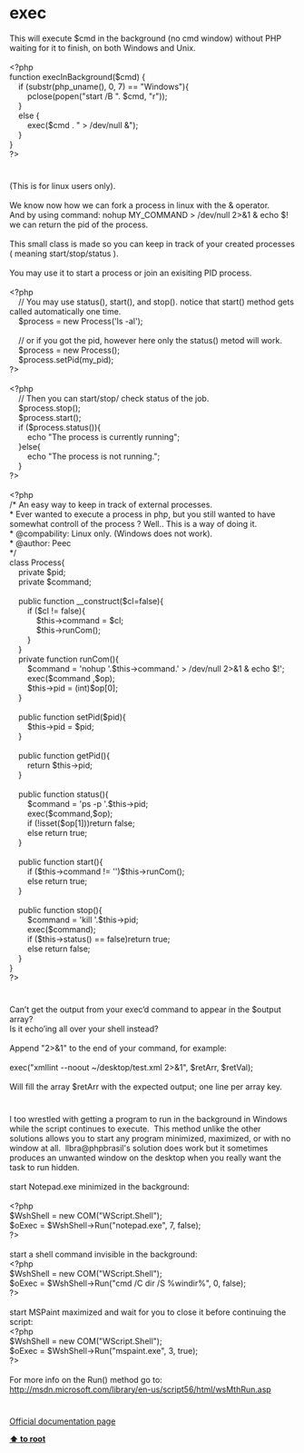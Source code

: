 # exec




<div class="phpcode"><span class="html">
This will execute $cmd in the background (no cmd window) without PHP waiting for it to finish, on both Windows and Unix.
<br>
<br><span class="default">&lt;?php
<br></span><span class="keyword">function </span><span class="default">execInBackground</span><span class="keyword">(</span><span class="default">$cmd</span><span class="keyword">) {
<br>&#xA0; &#xA0; if (</span><span class="default">substr</span><span class="keyword">(</span><span class="default">php_uname</span><span class="keyword">(), </span><span class="default">0</span><span class="keyword">, </span><span class="default">7</span><span class="keyword">) == </span><span class="string">&quot;Windows&quot;</span><span class="keyword">){
<br>&#xA0; &#xA0; &#xA0; &#xA0; </span><span class="default">pclose</span><span class="keyword">(</span><span class="default">popen</span><span class="keyword">(</span><span class="string">&quot;start /B &quot;</span><span class="keyword">. </span><span class="default">$cmd</span><span class="keyword">, </span><span class="string">&quot;r&quot;</span><span class="keyword">));&#xA0; 
<br>&#xA0; &#xA0; }
<br>&#xA0; &#xA0; else {
<br>&#xA0; &#xA0; &#xA0; &#xA0; </span><span class="default">exec</span><span class="keyword">(</span><span class="default">$cmd </span><span class="keyword">. </span><span class="string">&quot; &gt; /dev/null &amp;&quot;</span><span class="keyword">);&#xA0;&#xA0; 
<br>&#xA0; &#xA0; }
<br>}
<br></span><span class="default">?&gt;</span>
</span>
</div>
  

#


<div class="phpcode"><span class="html">
(This is for linux users only).<br><br>We know now how we can fork a process in linux with the &amp; operator.<br>And by using command: nohup MY_COMMAND &gt; /dev/null 2&gt;&amp;1 &amp; echo $! we can return the pid of the process.<br><br>This small class is made so you can keep in track of your created processes ( meaning start/stop/status ).<br><br>You may use it to start a process or join an exisiting PID process.<br><br><span class="default">&lt;?php<br>&#xA0; &#xA0; </span><span class="comment">// You may use status(), start(), and stop(). notice that start() method gets called automatically one time.<br>&#xA0; &#xA0; </span><span class="default">$process </span><span class="keyword">= new </span><span class="default">Process</span><span class="keyword">(</span><span class="string">&apos;ls -al&apos;</span><span class="keyword">);<br><br>&#xA0; &#xA0; </span><span class="comment">// or if you got the pid, however here only the status() metod will work.<br>&#xA0; &#xA0; </span><span class="default">$process </span><span class="keyword">= new </span><span class="default">Process</span><span class="keyword">();<br>&#xA0; &#xA0; </span><span class="default">$process</span><span class="keyword">.</span><span class="default">setPid</span><span class="keyword">(</span><span class="default">my_pid</span><span class="keyword">);<br></span><span class="default">?&gt;<br></span><br><span class="default">&lt;?php<br>&#xA0; &#xA0; </span><span class="comment">// Then you can start/stop/ check status of the job.<br>&#xA0; &#xA0; </span><span class="default">$process</span><span class="keyword">.</span><span class="default">stop</span><span class="keyword">();<br>&#xA0; &#xA0; </span><span class="default">$process</span><span class="keyword">.</span><span class="default">start</span><span class="keyword">();<br>&#xA0; &#xA0; if (</span><span class="default">$process</span><span class="keyword">.</span><span class="default">status</span><span class="keyword">()){<br>&#xA0; &#xA0; &#xA0; &#xA0; echo </span><span class="string">&quot;The process is currently running&quot;</span><span class="keyword">;<br>&#xA0; &#xA0; }else{<br>&#xA0; &#xA0; &#xA0; &#xA0; echo </span><span class="string">&quot;The process is not running.&quot;</span><span class="keyword">;<br>&#xA0; &#xA0; }<br></span><span class="default">?&gt;<br></span><br><span class="default">&lt;?php<br></span><span class="comment">/* An easy way to keep in track of external processes.<br> * Ever wanted to execute a process in php, but you still wanted to have somewhat controll of the process ? Well.. This is a way of doing it.<br> * @compability: Linux only. (Windows does not work).<br> * @author: Peec<br> */<br></span><span class="keyword">class </span><span class="default">Process</span><span class="keyword">{<br>&#xA0; &#xA0; private </span><span class="default">$pid</span><span class="keyword">;<br>&#xA0; &#xA0; private </span><span class="default">$command</span><span class="keyword">;<br><br>&#xA0; &#xA0; public function </span><span class="default">__construct</span><span class="keyword">(</span><span class="default">$cl</span><span class="keyword">=</span><span class="default">false</span><span class="keyword">){<br>&#xA0; &#xA0; &#xA0; &#xA0; if (</span><span class="default">$cl </span><span class="keyword">!= </span><span class="default">false</span><span class="keyword">){<br>&#xA0; &#xA0; &#xA0; &#xA0; &#xA0; &#xA0; </span><span class="default">$this</span><span class="keyword">-&gt;</span><span class="default">command </span><span class="keyword">= </span><span class="default">$cl</span><span class="keyword">;<br>&#xA0; &#xA0; &#xA0; &#xA0; &#xA0; &#xA0; </span><span class="default">$this</span><span class="keyword">-&gt;</span><span class="default">runCom</span><span class="keyword">();<br>&#xA0; &#xA0; &#xA0; &#xA0; }<br>&#xA0; &#xA0; }<br>&#xA0; &#xA0; private function </span><span class="default">runCom</span><span class="keyword">(){<br>&#xA0; &#xA0; &#xA0; &#xA0; </span><span class="default">$command </span><span class="keyword">= </span><span class="string">&apos;nohup &apos;</span><span class="keyword">.</span><span class="default">$this</span><span class="keyword">-&gt;</span><span class="default">command</span><span class="keyword">.</span><span class="string">&apos; &gt; /dev/null 2&gt;&amp;1 &amp; echo $!&apos;</span><span class="keyword">;<br>&#xA0; &#xA0; &#xA0; &#xA0; </span><span class="default">exec</span><span class="keyword">(</span><span class="default">$command </span><span class="keyword">,</span><span class="default">$op</span><span class="keyword">);<br>&#xA0; &#xA0; &#xA0; &#xA0; </span><span class="default">$this</span><span class="keyword">-&gt;</span><span class="default">pid </span><span class="keyword">= (int)</span><span class="default">$op</span><span class="keyword">[</span><span class="default">0</span><span class="keyword">];<br>&#xA0; &#xA0; }<br><br>&#xA0; &#xA0; public function </span><span class="default">setPid</span><span class="keyword">(</span><span class="default">$pid</span><span class="keyword">){<br>&#xA0; &#xA0; &#xA0; &#xA0; </span><span class="default">$this</span><span class="keyword">-&gt;</span><span class="default">pid </span><span class="keyword">= </span><span class="default">$pid</span><span class="keyword">;<br>&#xA0; &#xA0; }<br><br>&#xA0; &#xA0; public function </span><span class="default">getPid</span><span class="keyword">(){<br>&#xA0; &#xA0; &#xA0; &#xA0; return </span><span class="default">$this</span><span class="keyword">-&gt;</span><span class="default">pid</span><span class="keyword">;<br>&#xA0; &#xA0; }<br><br>&#xA0; &#xA0; public function </span><span class="default">status</span><span class="keyword">(){<br>&#xA0; &#xA0; &#xA0; &#xA0; </span><span class="default">$command </span><span class="keyword">= </span><span class="string">&apos;ps -p &apos;</span><span class="keyword">.</span><span class="default">$this</span><span class="keyword">-&gt;</span><span class="default">pid</span><span class="keyword">;<br>&#xA0; &#xA0; &#xA0; &#xA0; </span><span class="default">exec</span><span class="keyword">(</span><span class="default">$command</span><span class="keyword">,</span><span class="default">$op</span><span class="keyword">);<br>&#xA0; &#xA0; &#xA0; &#xA0; if (!isset(</span><span class="default">$op</span><span class="keyword">[</span><span class="default">1</span><span class="keyword">]))return </span><span class="default">false</span><span class="keyword">;<br>&#xA0; &#xA0; &#xA0; &#xA0; else return </span><span class="default">true</span><span class="keyword">;<br>&#xA0; &#xA0; }<br><br>&#xA0; &#xA0; public function </span><span class="default">start</span><span class="keyword">(){<br>&#xA0; &#xA0; &#xA0; &#xA0; if (</span><span class="default">$this</span><span class="keyword">-&gt;</span><span class="default">command </span><span class="keyword">!= </span><span class="string">&apos;&apos;</span><span class="keyword">)</span><span class="default">$this</span><span class="keyword">-&gt;</span><span class="default">runCom</span><span class="keyword">();<br>&#xA0; &#xA0; &#xA0; &#xA0; else return </span><span class="default">true</span><span class="keyword">;<br>&#xA0; &#xA0; }<br><br>&#xA0; &#xA0; public function </span><span class="default">stop</span><span class="keyword">(){<br>&#xA0; &#xA0; &#xA0; &#xA0; </span><span class="default">$command </span><span class="keyword">= </span><span class="string">&apos;kill &apos;</span><span class="keyword">.</span><span class="default">$this</span><span class="keyword">-&gt;</span><span class="default">pid</span><span class="keyword">;<br>&#xA0; &#xA0; &#xA0; &#xA0; </span><span class="default">exec</span><span class="keyword">(</span><span class="default">$command</span><span class="keyword">);<br>&#xA0; &#xA0; &#xA0; &#xA0; if (</span><span class="default">$this</span><span class="keyword">-&gt;</span><span class="default">status</span><span class="keyword">() == </span><span class="default">false</span><span class="keyword">)return </span><span class="default">true</span><span class="keyword">;<br>&#xA0; &#xA0; &#xA0; &#xA0; else return </span><span class="default">false</span><span class="keyword">;<br>&#xA0; &#xA0; }<br>}<br></span><span class="default">?&gt;</span>
</span>
</div>
  

#


<div class="phpcode"><span class="html">
Can&#x2019;t get the output from your exec&#x2019;d command to appear in the $output array?<br>Is it echo&#x2019;ing all over your shell instead?<br><br>Append &quot;2&gt;&amp;1&quot; to the end of your command, for example:<br><br>exec(&quot;xmllint --noout ~/desktop/test.xml 2&gt;&amp;1&quot;, $retArr, $retVal);<br><br>Will fill the array $retArr with the expected output; one line per array key.</span>
</div>
  

#


<div class="phpcode"><span class="html">
I too wrestled with getting a program to run in the background in Windows while the script continues to execute.&#xA0; This method unlike the other solutions allows you to start any program minimized, maximized, or with no window at all.&#xA0; llbra@phpbrasil&apos;s solution does work but it sometimes produces an unwanted window on the desktop when you really want the task to run hidden.
<br>
<br>start Notepad.exe minimized in the background:
<br>
<br><span class="default">&lt;?php
<br>$WshShell </span><span class="keyword">= new </span><span class="default">COM</span><span class="keyword">(</span><span class="string">&quot;WScript.Shell&quot;</span><span class="keyword">);
<br></span><span class="default">$oExec </span><span class="keyword">= </span><span class="default">$WshShell</span><span class="keyword">-&gt;</span><span class="default">Run</span><span class="keyword">(</span><span class="string">&quot;notepad.exe&quot;</span><span class="keyword">, </span><span class="default">7</span><span class="keyword">, </span><span class="default">false</span><span class="keyword">);
<br></span><span class="default">?&gt;
<br></span>
<br>start a shell command invisible in the background:
<br><span class="default">&lt;?php
<br>$WshShell </span><span class="keyword">= new </span><span class="default">COM</span><span class="keyword">(</span><span class="string">&quot;WScript.Shell&quot;</span><span class="keyword">);
<br></span><span class="default">$oExec </span><span class="keyword">= </span><span class="default">$WshShell</span><span class="keyword">-&gt;</span><span class="default">Run</span><span class="keyword">(</span><span class="string">&quot;cmd /C dir /S %windir%&quot;</span><span class="keyword">, </span><span class="default">0</span><span class="keyword">, </span><span class="default">false</span><span class="keyword">);
<br></span><span class="default">?&gt;
<br></span>
<br>start MSPaint maximized and wait for you to close it before continuing the script:
<br><span class="default">&lt;?php
<br>$WshShell </span><span class="keyword">= new </span><span class="default">COM</span><span class="keyword">(</span><span class="string">&quot;WScript.Shell&quot;</span><span class="keyword">);
<br></span><span class="default">$oExec </span><span class="keyword">= </span><span class="default">$WshShell</span><span class="keyword">-&gt;</span><span class="default">Run</span><span class="keyword">(</span><span class="string">&quot;mspaint.exe&quot;</span><span class="keyword">, </span><span class="default">3</span><span class="keyword">, </span><span class="default">true</span><span class="keyword">);
<br></span><span class="default">?&gt;
<br></span>
<br>For more info on the Run() method go to:
<br><a href="http://msdn.microsoft.com/library/en-us/script56/html/wsMthRun.asp" rel="nofollow" target="_blank">http://msdn.microsoft.com/library/en-us/script56/html/wsMthRun.asp</a></span>
</div>
  

#

[Official documentation page](https://www.php.net/manual/en/function.exec.php)

**[⬆ to root](/)**